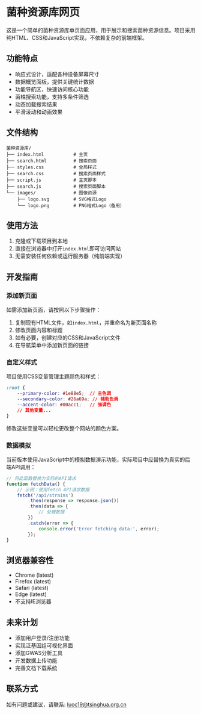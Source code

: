 # 菌种资源库网页

这是一个简单的菌种资源库单页面应用，用于展示和搜索菌种资源信息。项目采用纯HTML、CSS和JavaScript实现，不依赖复杂的前端框架。

## 功能特点

- 响应式设计，适配各种设备屏幕尺寸
- 数据概览面板，提供关键统计数据
- 功能导航区，快速访问核心功能
- 菌株搜索功能，支持多条件筛选
- 动态加载搜索结果
- 平滑滚动和动画效果

## 文件结构

```
菌种资源库/
├── index.html           # 主页
├── search.html          # 搜索页面
├── styles.css           # 全局样式
├── search.css           # 搜索页面样式
├── script.js            # 主页脚本
├── search.js            # 搜索页面脚本
└── images/              # 图像资源
    ├── logo.svg         # SVG格式Logo
    └── logo.png         # PNG格式Logo（备用）
```

## 使用方法

1. 克隆或下载项目到本地
2. 直接在浏览器中打开`index.html`即可访问网站
3. 无需安装任何依赖或运行服务器（纯前端实现）

## 开发指南

### 添加新页面

如需添加新页面，请按照以下步骤操作：

1. 复制现有HTML文件，如`index.html`，并重命名为新页面名称
2. 修改页面内容和标题
3. 如有必要，创建对应的CSS和JavaScript文件
4. 在导航菜单中添加新页面的链接

### 自定义样式

项目使用CSS变量管理主题颜色和样式：

```css
:root {
    --primary-color: #1e88e5;  // 主色调
    --secondary-color: #26a69a; // 辅助色调
    --accent-color: #00acc1;   // 强调色
    // 其他变量...
}
```

修改这些变量可以轻松更改整个网站的颜色方案。

### 数据模拟

当前版本使用JavaScript中的模拟数据演示功能，实际项目中应替换为真实的后端API调用：

```javascript
// 将此函数替换为实际的API请求
function fetchData() {
    // 示例：使用fetch API请求数据
    fetch('/api/strains')
        .then(response => response.json())
        .then(data => {
            // 处理数据
        })
        .catch(error => {
            console.error('Error fetching data:', error);
        });
}
```

## 浏览器兼容性

- Chrome (latest)
- Firefox (latest)
- Safari (latest)
- Edge (latest)
- 不支持IE浏览器

## 未来计划

- 添加用户登录/注册功能
- 实现泛基因组可视化界面
- 添加GWAS分析工具
- 开发数据上传功能
- 完善文档下载系统

## 联系方式

如有问题或建议，请联系: luoc19@tsinghua.org.cn 